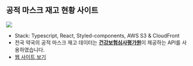 ## 공적 마스크 재고 현황 사이트

![](https://res.cloudinary.com/dbhq9nlnc/image/upload/c_scale,w_500/v1584359025/my-achive/ezgif.com-gif-maker_ar6pjm.gif)

- Stack: Typescript, React, Styled-components, AWS S3 & CloudFront
- 전국 약국의 공적 마스크 재고 데이터는 [**건강보험심사평가원**](https://www.data.go.kr/dataset/15043025/openapi.do)이 제공하는 API를 사용하였습니다.
- [웹 사이트 보기](https://maskstatusinkorea.be)

